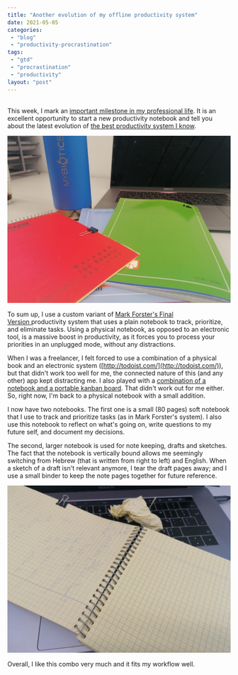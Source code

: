 ```yaml
---
title: "Another evolution of my offline productivity system"
date: 2021-05-05
categories: 
 - "blog"
 - "productivity-procrastination"
tags: 
 - "gtd"
 - "procrastination"
 - "productivity"
layout: "post"
---
```


<br>This week, I mark an [important milestone in my professional life](https://gorelik.net/2021/05/02/a-new-phase-in-my-professional-life/). It is an excellent opportunity to start a new productivity notebook and tell you about the latest evolution of [the best productivity system I know](https://gorelik.net/tag/productivity/).

![](/assets/img/2021/05/notebooks1.jpg)

To sum up, I use a custom variant of [Mark Forster's Final Version ](http://archive.constantcontact.com/fs004/1100358239599/archive/1109511856508.html)productivity system that uses a plain notebook to track, prioritize, and eliminate tasks. Using a physical notebook, as opposed to an electronic tool, is a massive boost in productivity, as it forces you to process your priorities in an unplugged mode, without any distractions.

When I was a freelancer, I felt forced to use a combination of a physical book and an electronic system ([http://todoist.com/](http://todoist.com/)), but that didn't work too well for me, the connected nature of this (and any other) app kept distracting me. I also played with a [combination of a notebook and a portable kanban board](https://gorelik.net/2019/11/11/a-tangible-productivity-tool-and-a-book-review/). That didn't work out for me either. So, right now, I'm back to a physical notebook with a small addition. 

I now have two notebooks. The first one is a small (80 pages) soft notebook that I use to track and prioritize tasks (as in Mark Forster's system). I also use this notebook to reflect on what's going on, write questions to my future self, and document my decisions.

The second, larger notebook is used for note keeping, drafts and sketches. The fact that the notebook is vertically bound allows me seemingly switching from Hebrew (that is written from right to left) and English. When a sketch of a draft isn't relevant anymore, I tear the draft pages away; and I use a small binder to keep the note pages together for future reference.

![](/assets/img/2021/05/notebooks2.jpg)

Overall, I like this combo very much and it fits my workflow well.
